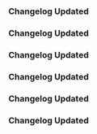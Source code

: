 ### Changelog Updated
### Changelog Updated
### Changelog Updated
### Changelog Updated
### Changelog Updated
### Changelog Updated
